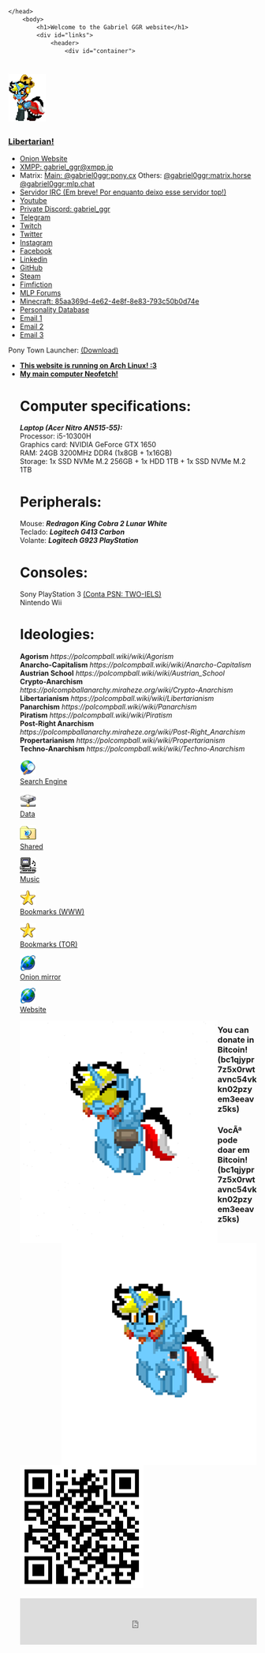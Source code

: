 	</head>
		<body>
			<h1>Welcome to the Gabriel GGR website</h1>
			<div id="links">
				<header>
					<div id="container">
<h1 ><img src="/Images/pony-town-Gabriel (King)-stand-blinking-padded-16x.gif" width="15%"></h1>
<h3><a href="https://polcompball.miraheze.org/wiki/Category:Libertarian_Unity">Libertarian!</a></h3>
					</div>
<ul>
<li><a href="http://de6frprzp2cn4g275rcc7fgcsfdm6pedpkuhiaop4klm5ob42cyjb2ad.onion/">Onion Website</a></li>
<li><a href="https://xmpp.jp">XMPP: gabriel_ggr@xmpp.jp</a></li>
<li>Matrix: <a href="https://pony.cx">Main: @gabriel0ggr:pony.cx</a> Others: <a href="https://matrix.horse">@gabriel0ggr:matrix.horse</a> <a href="https://mlp.chat">@gabriel0ggr:mlp.chat</a></li>
<li><a href="irc://irc.anthrochat.net/">Servidor IRC (Em breve! Por enquanto deixo esse servidor top!)</a></li>
<li><a href="https://www.youtube.com/channel/UCm8EiT6rHLlRe33jkjzl3XA">Youtube</a></li>
<li><a href="https://www.youtube.com/channel/UCm8EiT6rHLlRe33jkjzl3XA/about">Private Discord: gabriel_ggr</a></li>
<li><a href="https://t.me/Gabriel0GGR">Telegram</a></li>
<li><a href="https://www.twitch.tv/gabriel_ggr_twitch">Twitch</a></li>
<li><a href="https://twitter.com/GabrielGGR4">Twitter</a></li>
<li><a href="https://www.instagram.com/gabriel0ggr/?hl=pt-br">Instagram</a></li>
<li><a href="https://www.facebook.com/gabriel.ggr.official">Facebook</a></li>
<li><a href="https://www.linkedin.com/in/gabriel-rocha-rogoginski-490418213/">Linkedin</a></li>
<li><a href="https://github.com/Gabriel0GGR">GitHub</a></li>
<li><a href="https://steamcommunity.com/id/Gabriel_GGR">Steam</a></li>
<li><a href="https://www.fimfiction.net/user/434614/Gabriel_GGR">Fimfiction</a></li>
<li><a href="https://mlpforums.com/profile/47429-gabriel_ggr/">MLP Forums</a></li>
<li><a href="https://namemc.com/profile/Gabriel_GGR.1">Minecraft: 85aa369d-4e62-4e8f-8e83-793c50b0d74e</a></li>
<li><a href="https://www.personality-database.com/user/1957939">Personality Database</a></li>
<li><a href="mailto:gabriel0ggr@horsefucker.org">Email 1</a></li>
<li><a href="mailto:gabriel.rogoginski@gmail.com">Email 2</a></li>
<li><a href="mailto:tecgameggr@gmail.com">Email 3</a></li>
</ul>
<p>Pony Town Launcher: <a href="https://midiavip.com/fsp518">(Download)</a></p>
</header>

<b><ul>
<li><a href="/Images/Server_Neofetch.png">This website is running on Arch Linux! :3</a></li>
<li><a href="/Images/Computer_Neofetch.png">My main computer Neofetch!</a></li>
</b></ul>

<ul>
<h1>Computer specifications:</h1>
<b><i>Laptop (Acer Nitro AN515-55):</i></b></br>
Processor: i5-10300H</br>
Graphics card: NVIDIA GeForce GTX 1650</br>
RAM: 24GB 3200MHz DDR4 (1x8GB + 1x16GB)</br>
Storage: 1x SSD NVMe M.2 256GB + 1x HDD 1TB + 1x SSD NVMe M.2 1TB</br>

<h1>Peripherals:</h1>
Mouse: <b><i>Redragon King Cobra 2 Lunar White</i></b></br>
Teclado: <b><i>Logitech G413 Carbon</i></b></br>
Volante: <b><i>Logitech G923 PlayStation</i></b>

<h1>Consoles:</h1>
Sony PlayStation 3 <u>(Conta PSN: TWO-IELS)</u></br>
Nintendo Wii</br>

<h1>Ideologies:</h1>
<b>Agorism</b> <i>https://polcompball.wiki/wiki/Agorism</i></br>
<b>Anarcho-Capitalism</b> <i>https://polcompball.wiki/wiki/Anarcho-Capitalism</i></br>
<b>Austrian School</b> <i>https://polcompball.wiki/wiki/Austrian_School</i></br>
<b>Crypto-Anarchism</b> <i>https://polcompballanarchy.miraheze.org/wiki/Crypto-Anarchism</i></br>
<b>Libertarianism</b> <i>https://polcompball.wiki/wiki/Libertarianism</i></br>
<b>Panarchism</b> <i>https://polcompball.wiki/wiki/Panarchism</i></br>
<b>Piratism</b> <i>https://polcompball.wiki/wiki/Piratism</i></br>
<b>Post-Right Anarchism</b> <i>https://polcompballanarchy.miraheze.org/wiki/Post-Right_Anarchism</i></br>
<b>Propertarianism</b> <i>https://polcompball.wiki/wiki/Propertarianism</i></br>
<b>Techno-Anarchism</b> <i>https://polcompball.wiki/wiki/Techno-Anarchism</i></br>
			</div>
			<div id="container">
				<p>
				<a href="http://de6frprzp2cn4g275rcc7fgcsfdm6pedpkuhiaop4klm5ob42cyjb2ad.onion:8080"><img src="/Windows Icons - PNG/shdocvw.dll_14_111-6.png" alt="Search Engine" width="32" height="32" /><br>Search Engine</a>
				<p>
				<a href="/Data"><img src="/Windows Icons - PNG/shell32.dll_14_10-6.png" alt="Data" width="32" height="32" /><br>Data</a>
				<p>
				<a href="/Shared"><img src="/Windows Icons - PNG/cdfview.dll_14_8196-2.png" alt="Shared" width="32" height="32" /><br>Shared</a>
				<p>
				<a href="/Music"><img src="/Windows Icons - PNG/mmsys.cpl_14_4355-2.png" alt="Music" width="32" height="32" /><br>Music</a>
				<p>
				<a href="/Bookmarks (WWW)"><img src="/Windows Icons - PNG/shdoclc.dll_14_191-4.png" alt="Bookmarks 1" width="32" height="32" /><br>Bookmarks (WWW)</a>
				<p>
				<a href="/Bookmarks (TOR)"><img src="/Windows Icons - PNG/shdoclc.dll_14_191-4.png" alt="Bookmarks 2" width="32" height="32" /><br>Bookmarks (TOR)</a>
				<p>
				<a href=""><img src="/Windows Icons - PNG/shell32.dll_14_14-3.png" alt="Onion mirror" width="32" height="32" /><br>Onion mirror</a>
				<p>
				<a href=https://gabrielggrcom.wordpress.com/><img src="/Windows Icons - PNG/shell32.dll_14_14-3.png" alt="Website" width="32" height="32" /><br>Website</a>
			</div>
			<img src="/Images/pony-town-Gabriel (With accessories)-fly-blinking-padded-16x.gif" alt="Ponysona width="512" height="450" align="left"/>
			<img src="/Images/pony-town-Gabriel-fly-blinking-padded-16x.gif" alt="Ponysona width="512" height="450" align="right"/>
			<div id="container">
			<h3>You can donate in Bitcoin! (bc1qjypr7z5x0rwtavnc54vkkn02pzyem3eeavz5ks)</h3>
			<h3>VocÃª pode doar em Bitcoin! (bc1qjypr7z5x0rwtavnc54vkkn02pzyem3eeavz5ks)</h3>
			<img src="/Images/bitcoin.png" alt="Bitcoin address"/>
			</div>
</br>
<iframe src="https://john.citrons.xyz/embed?ref=https://coherent-secure-bear.ngrok-free.app/" style="margin-left:auto;display:block;margin-right:auto;max-width:732px;width:100%;height:94px;border:none;"></iframe>
</br>
		</body>
</html>
